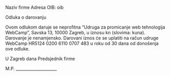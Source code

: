 Naziv firme
Adresa
OIB: oib

Odluka o darovanju

Ovom odlukom daruje se neprofitna “Udruga za promicanje web tehnologija
WebCamp”, Savska 13, 10000 Zagreb, u iznosu <iznos> kn (slovima: <iznos>
kuna). Darovanje je nenamjensko. Darovani iznos će se uplatiti na račun udruge
WebCamp HR5124 0200 6110 0707 483 u roku od 30 dana od donošenja ove odluke.

U Zagreb dana <datum>
Predsjednik firme

M.P.                                            ____________________
